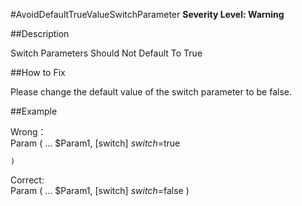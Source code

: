 #AvoidDefaultTrueValueSwitchParameter 
**Severity Level: Warning**


##Description

Switch Parameters Should Not Default To True


##How to Fix

Please change the default value of the switch parameter to be false.

##Example

Wrong：    
    Param
    (      …
        $Param1,
        [switch]
        $switch=$true

    )

Correct:    
    Param
    (      …
        $Param1,
        [switch]
        $switch=$false
    )

